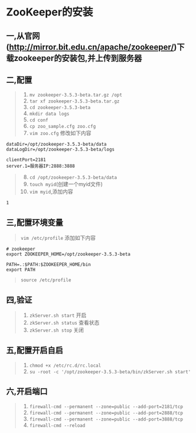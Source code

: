 # ZooKeeper的安装

## 一,从官网(http://mirror.bit.edu.cn/apache/zookeeper/)下载zookeeper的安装包,并上传到服务器

## 二,配置
>1. `mv zookeeper-3.5.3-beta.tar.gz /opt`
>2. `tar xf zookeeper-3.5.3-beta.tar.gz`
>3. `cd zookeeper-3.5.3-beta`
>4. `mkdir data logs`
>5. `cd conf`
>6. `cp zoo_sample.cfg zoo.cfg`
>7. `vim zoo.cfg` 修改如下内容
```shell
dataDir=/opt/zookeeper-3.5.3-beta/data
dataLogDir=/opt/zookeeper-3.5.3-beta/logs

clientPort=2181
server.1=服务器IP:2888:3888
```
>8. `cd /opt/zookeeper-3.5.3-beta/data`
>9. `touch myid`(创建一个myid文件)
>10. `vim myid`,添加内容
```Shell
1
```

## 三,配置环境变量
> `vim /etc/profile` 添加如下内容
```shell
# zookeeper
export ZOOKEEPER_HOME=/opt/zookeeper-3.5.3-beta

PATH=.:$PATH:$ZOOKEEPER_HOME/bin
export PATH
```
> `source /etc/profile`

## 四,验证
>1. `zkServer.sh start` 开启
>2. `zkServer.sh status` 查看状态
>3. `zkServer.sh stop` 关闭

## 五,配置开启自启
>1. `chmod +x /etc/rc.d/rc.local`
>2. `su -root -c '/opt/zookeeper-3.5.3-beta/bin/zkServer.sh start'`

## 六,开启端口
>1. `firewall-cmd --permanent --zone=public --add-port=2181/tcp`
>2. `firewall-cmd --permanent --zone=public --add-port=2888/tcp`
>3. `firewall-cmd --permanent --zone=public --add-port=3888/tcp`
>4. `firewall-cmd --reload`
